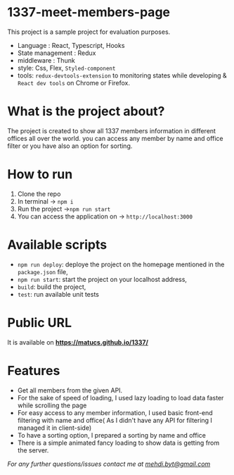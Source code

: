 # 1337-meet-members-page
This project is a sample project for evaluation purposes.

- Language : React, Typescript, Hooks
- State management : Redux
- middleware : Thunk
- style: Css, Flex, `Styled-component`
- tools: `redux-devtools-extension` to monitoring states while developing & `React dev tools` on Chrome or Firefox.
# What is the project about?
The project is created to show all 1337 members information in different offices all over the world. you can access any member by name and office filter or you have also an option for sorting.
# How to run 
1. Clone the repo
2. In terminal -> `npm i`
3. Run the project ->`npm run start`
4. You can access the application on -> `http://localhost:3000`
# Available scripts
- `npm run deploy`: deploye the project on the homepage mentioned in the `package.json` file,
- `npm run start`: start the project on your localhost address,
- `build`: build the project,
- `test`: run available unit tests
# Public URL 
It is available on **https://matucs.github.io/1337/**
# Features
- Get all members from the given API.
- For the sake of speed of loading, I used lazy loading  to load data faster while scrolling the page
- For easy access to any member information, I used basic front-end filtering with name and office( As I didn't have any API for filtering I managed it in client-side)
- To have a sorting option, I prepared a sorting by name and office
- There is a simple animated fancy loading to show data is getting from the server.

*For any further questions/issues contact me at mehdi.byt@gmail.com*